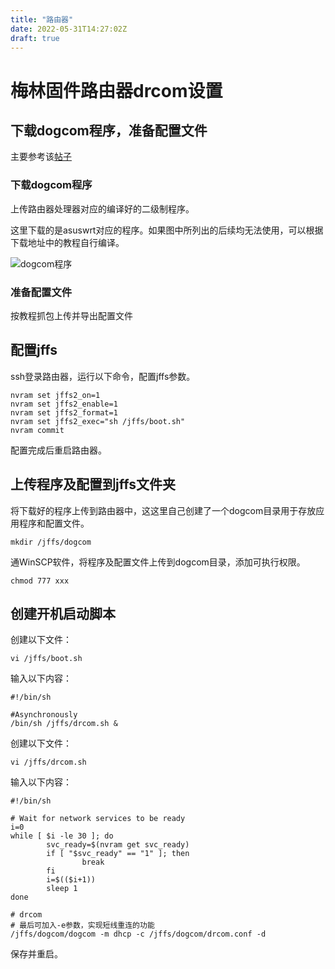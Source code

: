 ```yaml
---
title: "路由器"
date: 2022-05-31T14:27:02Z
draft: true
---
```


# 梅林固件路由器drcom设置

## 下载dogcom程序，准备配置文件

主要参考该[帖子](https://www.right.com.cn/forum/thread-215978-1-1.html)

### 下载dogcom程序

上传路由器处理器对应的编译好的二级制程序。

这里下载的是asuswrt对应的程序。如果图中所列出的后续均无法使用，可以根据下载地址中的教程自行编译。

![dogcom程序](https://img.includef.top/file/imgincludef/2021/12/9fc25742a7c185133170f4d12ad3270f.png)

### 准备配置文件

按教程抓包上传并导出配置文件







[下载地址]: https://www.right.com.cn/forum/thread-215978-1-1.html



## 配置jffs

ssh登录路由器，运行以下命令，配置jffs参数。

```shell
nvram set jffs2_on=1
nvram set jffs2_enable=1
nvram set jffs2_format=1
nvram set jffs2_exec="sh /jffs/boot.sh"
nvram commit
```

配置完成后重启路由器。

## 上传程序及配置到jffs文件夹

将下载好的程序上传到路由器中，这这里自己创建了一个dogcom目录用于存放应用程序和配置文件。

```shell
mkdir /jffs/dogcom
```

通WinSCP软件，将程序及配置文件上传到dogcom目录，添加可执行权限。

```shell
chmod 777 xxx
```

## 创建开机启动脚本

创建以下文件：

```shell
vi /jffs/boot.sh
```

输入以下内容：

```shell
#!/bin/sh

#Asynchronously
/bin/sh /jffs/drcom.sh &

```

创建以下文件：

```shell
vi /jffs/drcom.sh
```
输入以下内容：

```shell
#!/bin/sh

# Wait for network services to be ready
i=0
while [ $i -le 30 ]; do
        svc_ready=$(nvram get svc_ready)
        if [ "$svc_ready" == "1" ]; then
                break
        fi
        i=$(($i+1))
        sleep 1
done

# drcom
# 最后可加入-e参数，实现短线重连的功能
/jffs/dogcom/dogcom -m dhcp -c /jffs/dogcom/drcom.conf -d 
```

保存并重启。